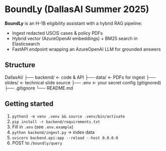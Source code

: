 # BoundLy (DallasAI Summer 2025)

**BoundLy** is an H-1B eligibility assistant with a hybrid RAG pipeline:
- Ingest redacted USCIS cases & policy PDFs
- Hybrid vector (AzureOpenAI embeddings) + BM25 search in Elasticsearch
- FastAPI endpoint wrapping an AzureOpenAI LLM for grounded answers

## Structure
DallasAI/
├── backend/ ← code & API
├── data/ ← PDFs for ingest
├── slides/ ← technical slide source
├── .env ← your secret config (gitignored)
├── .gitignore
└── README.md

## Getting started
1. `python3 -m venv .venv && source .venv/bin/activate`  
2. `pip install -r backend/requirements.txt`  
3. Fill in `.env` (see `.env.example`)  
4. `python backend/ingest.py` → index data  
5. `uvicorn backend.api:app --reload --host 0.0.0.0`  
6. POST to `/boundly/query`
